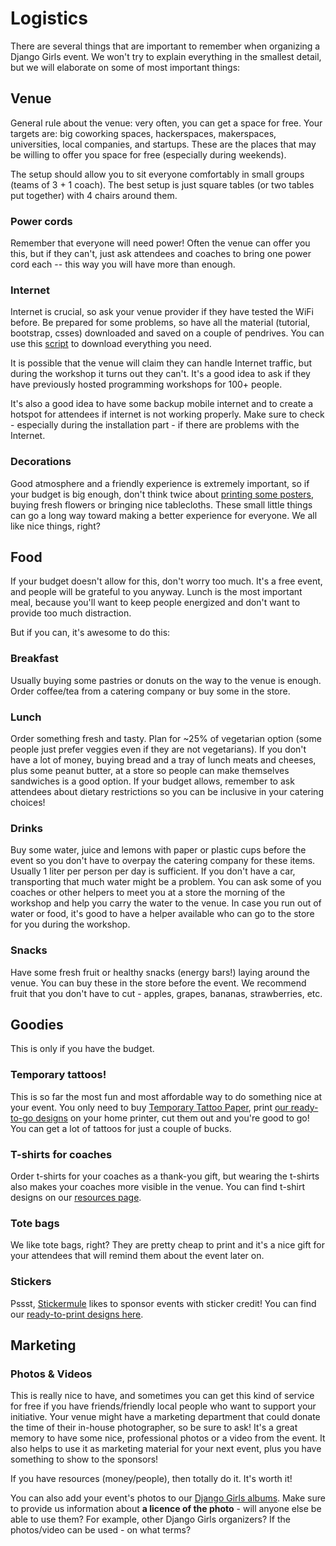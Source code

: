 # Logistics

There are several things that are important to remember when organizing a Django Girls event. We won't try to explain everything in the smallest detail, but we will elaborate on some of most important things:

## Venue

General rule about the venue: very often, you can get a space for free. Your targets are: big coworking spaces, hackerspaces, makerspaces, universities, local companies, and startups. These are the places that may be willing to offer you space for free (especially during weekends).

The setup should allow you to sit everyone comfortably in small groups (teams of 3 + 1 coach). The best setup is just square tables (or two tables put together) with 4 chairs around them.

### Power cords

Remember that everyone will need power! Often the venue can offer you this, but if they can't, just ask attendees and coaches to bring one power cord each -- this way you will have more than enough.

### Internet

Internet is crucial, so ask your venue provider if they have tested the WiFi before. Be prepared for some problems, so have all the material (tutorial, bootstrap, csses) downloaded and saved on a couple of pendrives. You can use this [script](https://pypi.python.org/pypi/djangogirls_usbgenerator/) to download everything you need.

It is possible that the venue will claim they can handle Internet traffic, but during the workshop it turns out they can't. It's a good idea to ask if they have previously hosted programming workshops for 100+ people. 

It's also a good idea to have some backup mobile internet and to create a hotspot for attendees if internet is not working properly. Make sure to check - especially during the installation part - if there are problems with the Internet.

### Decorations

Good atmosphere and a friendly experience is extremely important, so if your budget is big enough, don't think twice about [printing some posters](../resources/README.md), buying fresh flowers or bringing nice tablecloths. These small little things can go a long way toward making a better experience for everyone. We all like nice things, right?

## Food

If your budget doesn't allow for this, don't worry too much. It's a free event, and people will be grateful to you anyway. Lunch is the most important meal, because you'll want to keep people energized and don't want to provide too much distraction.

But if you can, it's awesome to do this:

### Breakfast

Usually buying some pastries or donuts on the way to the venue is enough. Order coffee/tea from a catering company or buy some in the store.

### Lunch

Order something fresh and tasty. Plan for ~25% of vegetarian option (some people just prefer veggies even if they are not vegetarians). If you don't have a lot of money, buying bread and a tray of lunch meats and cheeses, plus some peanut butter, at a store so people can make themselves sandwiches is a good option. If your budget allows, remember to ask attendees about dietary restrictions so you can be inclusive in your catering choices! 

### Drinks

Buy some water, juice and lemons with paper or plastic cups before the event so you don't have to overpay the catering company for these items. Usually 1 liter per person per day is sufficient. If you don't have a car, transporting that much water might be a problem. You can ask some of you coaches or other helpers to meet you at a store the morning of the workshop and help you carry the water to the venue. In case you run out of water or food, it's good to have a helper available who can go to the store for you during the workshop.

### Snacks

Have some fresh fruit or healthy snacks (energy bars!) laying around the venue. You can buy these in the store before the event. We recommend fruit that you don't have to cut - apples, grapes, bananas, strawberries, etc. 

## Goodies

This is only if you have the budget. 

### Temporary tattoos!

This is so far the most fun and most affordable way to do something nice at your event. You only need to buy [Temporary Tattoo Paper](http://www.amazon.com/Silhouette-MEDIA-TATTOO-Temporary-Tattoo-Paper/dp/B0043WJ3OA/), print [our ready-to-go designs](https://github.com/DjangoGirls/resources/tree/master/Design/Tattoos) on your home printer, cut them out and you're good to go! You can get a lot of tattoos for just a couple of bucks.

### T-shirts for coaches

Order t-shirts for your coaches as a thank-you gift, but wearing the t-shirts also makes your coaches more visible in the venue. You can find t-shirt designs on our [resources page](../resources/README.md).

### Tote bags

We like tote bags, right? They are pretty cheap to print and it's a nice gift for your attendees that will remind them about the event later on. 

### Stickers

Pssst, [Stickermule](http://stickermule.com/) likes to sponsor events with sticker credit! You can find our [ready-to-print designs here](../resources/README.md).

## Marketing

### Photos & Videos

This is really nice to have, and sometimes you can get this kind of service for free if you have friends/friendly local people who want to support your initiative. Your venue might have a marketing department that could donate the time of their in-house photographer, so be sure to ask! It's a great memory to have some nice, professional photos or a video from the event. It also helps to use it as marketing material for your next event, plus you have something to show to the sponsors!

If you have resources (money/people), then totally do it. It's worth it! 

You can also add your event's photos to our [Django Girls albums](https://www.flickr.com/photos/128162583@N08/sets). Make sure to provide us information about __a licence of the photo__ - will anyone else be able to use them? For example, other Django Girls organizers? If the photos/video can be used - on what terms?
